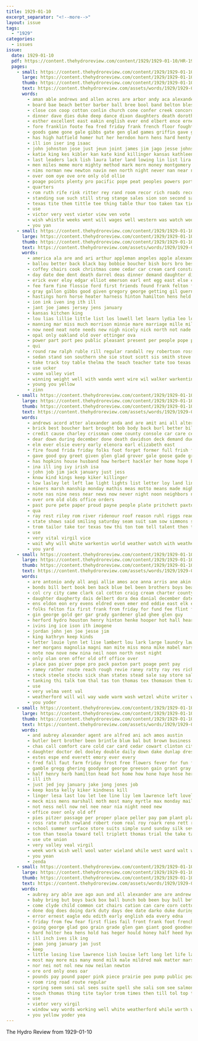 ```yaml
---
title: 1929-01-10
excerpt_separator: "<!--more-->"
layout: issue
tags:
  - "1929"
categories:
  - issues
issue:
  date: 1929-01-10
  pdf: https://content.thehydroreview.com/content/1929/1929-01-10/HR-1929-01-10.pdf
  pages:
    - small: https://content.thehydroreview.com/content/1929/1929-01-10/small/HR-1929-01-10-01.jpg
      large: https://content.thehydroreview.com/content/1929/1929-01-10/large/HR-1929-01-10-01.jpg
      thumb: https://content.thehydroreview.com/content/1929/1929-01-10/thumbnails/HR-1929-01-10-01.jpg
      text: https://content.thehydroreview.com/assets/words/1929/1929-01-10/HR-1929-01-10-01.txt
      words:
        - aman able andrews and allen acres are arbor andy aca alexander aube ally alt ali adah alvin ana ago ade ara all ameri age aster american author
        - board bae beach better barber ball bree bool band belton bles bridgeport bor barnes bough basket bright but butler blakley blew bound back battles boston bath been bring brothers boys ben bill began born beter both beams beau bert
        - close con coop cotton conlin church cone confer creek concordia craig chair can capes chee cia cham clas comfort cattle coast col cay cast county cantrell chute che charley canals chaplain carnegie chum caesar cooper charles course city channel care carl claude churches
        - dinner dave dies duke deep dance dixon daughters death dorothy dear date december deer double dove den dame degree
        - esther excellent east eakin english ever end elbert ence ernest even ent els eid ear
        - fore franklin foote fea fred friday frank french floor fought free friendly former fond forty favor few fam first farm feder fariss farms farmer fort france from falfa for
        - goods game gone gale gibbs gate gen glad games griffin gave gam gin given governor gravel george good gregg giant
        - has high hatfield homer hut her herndon horn hens hard henty hereford husband hennessey had half hay harry hed hattie how home haire honor head hydro homes hugo house hope hafer hak harmony held
        - ill ion iser ing isaac
        - john johnston jose just jeun joint james jim jago jesse johnson julia jan january
        - katie king kes kibler kan kate kind killinger kansas kathleen
        - last leaders lack lish laura later land lowing lin list lira left larger leader line learn lunch linnie lynn loudon loy love les large lace lough living lead latin league live
        - men miles meme more mighty method mark morn money montgomery marriage marsha morgan mon marks miss mast master mexico many male mitchell members mar myrick man meter may mica much maude mules mer morning monday mile marie made most
        - nims norman new newton navin nen north night never nan near now nations nine nia not namba nover news nee nettie nance
        - over oom oye ove ore only old ollie
        - poage points plenty pro pacific pope peat peoples powers port peal pore power peace peri proud present part proper people place patient page per public plan pluck pay
        - quarters
        - rom ruth rife rink ritter rey rand room recor rich roads records root run reason ris red
        - standing sue such still strug stange sales sion son second saturday sale story sons short shaw she shown shall strength stadt strong street sey schools see six stroke step score strate starts south selina susan sister ser soy seven stinson sas steady sun set state sled speaker serene star samuel skill say stockton suite states seer show steve session stivers
        - texas tite them tittle tee thing table thur too taken tax tien tenant thy team tams thal turley tunell trail trip tan tom thi than titel the town teach toa try thar totten tender thralls tian thomas then turn
        - use
        - victor very vest vietor view ven vote
        - wish whistle weeks went will wages well western was watch wood welcome waller walters woerz west wen while week wit wal williams weatherford wilson work way willian with whiteley winter woody wars
        - you yan
    - small: https://content.thehydroreview.com/content/1929/1929-01-10/small/HR-1929-01-10-02.jpg
      large: https://content.thehydroreview.com/content/1929/1929-01-10/large/HR-1929-01-10-02.jpg
      thumb: https://content.thehydroreview.com/content/1929/1929-01-10/thumbnails/HR-1929-01-10-02.jpg
      text: https://content.thehydroreview.com/assets/words/1929/1929-01-10/HR-1929-01-10-02.txt
      words:
        - america ala are and ari arthur appleman angeles apple alexander all ard ade ave acord american anning adi archie
        - ballou better back black bay bobbie boucher bish bors bro best butcher bus buick bird brood but bett baye bales both borger ballow bethel been bessie
        - coffey chairs cook christmas come cedar car cream card constant cord credit college case cash church chair city corn conway count course carrier clinton caddo clark
        - day date dee dent death darrel deas dinner demand daughter director december devel demotte demott dresser during
        - erick ever eloy edgar elliot emerson earl ent egg east else elmer english
        - fee farm fine flossie ford first friends found frank felton for farrell full flora fry fresh faes from far fost
        - gray gallon gibbs good given gregory george getting gil guernsey goods goon gilmore garrett ger
        - hastings horn horse heater harness hinton hamilton hens held her home hernan has had house homes hatfield hen head hott holiday hay high hin hol hita henry hom hundred hatch hope hearty hudson health herndon hydro herbert
        - ion ink iven ing ith ill
        - jant joe james jersey jens january
        - kansas kitchen king
        - lou lias lillie little list los lowell let learn lydia leo loveall lister line lee left last later luck lahoma lovely
        - manning mar miss much morrison minnie mare marriage mille mile monday morning mention mares miller mond marvel miles marietta mas moth money most more milk mules martin monda mound mattress mery market mule marybelle mis many moline mail myrick
        - now need neat note needs new nigh nicely nick north not nade
        - opal only oakland old over ottinger ova
        - power part port peo public pleasant present per people pope pat preston place
        - qui
        - round raw ralph ruble rill regular randall rey robertson ross richardson row ried roy russell
        - sedan stand son southern she sie stout scott sis smith stove send second sun sell small state surprise set sons sen sudan sewing saturday sick sul span sullens school sister sich store spring soon sunday sui six standard sisson smooth
        - take track toy table thelma the teach teacher tate too texas tone triplett them trom tha thu tor tom
        - use ucker
        - vane valley viet
        - winning weight well with wanda went wire wil walker warkentin was will wish weeks wyatt wand weathers west williams weather white watson wykert weatherford work week
        - young you yellow
        - zinn
    - small: https://content.thehydroreview.com/content/1929/1929-01-10/small/HR-1929-01-10-03.jpg
      large: https://content.thehydroreview.com/content/1929/1929-01-10/large/HR-1929-01-10-03.jpg
      thumb: https://content.thehydroreview.com/content/1929/1929-01-10/thumbnails/HR-1929-01-10-03.jpg
      text: https://content.thehydroreview.com/assets/words/1929/1929-01-10/HR-1929-01-10-03.txt
      words:
        - andrews acord atter alexander anda and are amit ani all alter ask ago aug agnes aaron alvin american arp able
        - brick best boucher bart brought bob body back burl better bills billie bonds beg banks boys bryan been big bel bring but born begin baby brother binger boy bout bertha burkhart bradley beams bank bone busi business ber bill burst
        - credit cause charley crissman come county console car care cecil child close cole can came caddo corn case citizen card city check chi carlyle christ cope cash clinton colony
        - dear down during december done death davidson deck demand due day daily dunaway daughter
        - elm ever elsie every early elenora earl elizabeth east
        - fire found frida friday folks foot forget former full frish fund falling few far from farm faith friends fine force for face fake fellow farra fisk fam factor freeze fever forrest forth
        - gave good guy greet given glen glad grover gale goose gade grove
        - has hopkins house husband how herbert hackler her home hope hundred hing happy hut hatch heineman head half hasbrook had hin havel him hydro heidebrecht hier homes hinton hilton
        - ina ill ing ivy irish isa
        - john job jim jack january just jess
        - know kind kings keep kiker killinger
        - low lasley let left lae light lights list letter loy land line leghorn life live less little luck living lamber like latter lee lose lent later last
        - miners marsh manship monday mathis meas motto means made mighty mus mas moth might merry market mckee manner may miles mon mean members many more most mana man matter mauk miss
        - note nas nine ness near news now never night noon neighbors newton nest necessary nettie not new name need noel
        - over orm old olds office orders
        - past pure pete paper proud payne people plate pritchett paxton public per pleasure profit perfect pound potter pank pay price place pardon president pil pai
        - qua
        - ray rest riley rom river ridenour roof reason ruhl riggs ready risk rent ralph real rust rey
        - state shows said smiling saturday seam suit sam sow simmons stocks sue subject shelton shall soon smith strife start such son salesman small school samples second send she sunday sorrow station south service spor sun sodders see sick sear spring sorrows show stock schantz surplus suter
        - trom tailor take tor texas tew thi ton tom tell talent then town till turn toca them turley tory towns the
        - use
        - very vital virgil vice
        - wait why will white warkentin world weather watch with weatherford whirl was wife war work write way won wool weeks well wind want wish williams ways west works week worth water walter welfare wiens went
        - you yard
    - small: https://content.thehydroreview.com/content/1929/1929-01-10/small/HR-1929-01-10-04.jpg
      large: https://content.thehydroreview.com/content/1929/1929-01-10/large/HR-1929-01-10-04.jpg
      thumb: https://content.thehydroreview.com/content/1929/1929-01-10/thumbnails/HR-1929-01-10-04.jpg
      text: https://content.thehydroreview.com/assets/words/1929/1929-01-10/HR-1929-01-10-04.txt
      words:
        - are antonio andy all angi allie amos ace anna arris ane akin arnold area abbot ard avent alana arthur ams and
        - bonds bill bert book ben back blue bel been brothers boys beach bethel bans bird bute blea blakley better bank below buyers business bickell
        - col cry city came clark cal cotton craig cream charter county christmas cashier collins collier clinton charley call cody corn crate cadd clara come
        - daughter daugherty dais delbert dora dea danial december date dry daily due davies day doak ditmore demand dorothy dona
        - ens eldon eon ery evens eldred even emer end eddie east elk eme early
        - folks felton fix first frank from friday for fund fee flint fred
        - gin george gold ger gar grady gardener glad ghee glen guy
        - herford hydro houston henry hinton henke hooper hot hall heart how her hie house has har helen hudson home hens holderman harris harper had hart heading harold
        - ivins ing ice ison ith imogene
        - jordan john jen joe jesse jim
        - king kathryn keep kinds
        - letter louie lynn let lise lambert lou lark large laundry law lat last lamberts land ler
        - mer morgans magnolia magni man mite miss mona mike mabel marshall mini meals milton morning mary marjorie martial medal marion martin market mal martins most mak miller monday morgan
        - note now nove new nina neil noon north nest night
        - only olan oren offer old off office over
        - place pas piver pope pro pack paxton part poage pent pay
        - ramey rather route reach rough revie raney ratty ray res richard roy russell rates
        - stock steele stocks sick shan states stead sale say store sales show star sister special smith sun seiberling sell servi san schantz sunda sons saturday state snow shae sher shi straw sunday scott see son surplus style supper service salle shantz short she steed sodders
        - tanking thi talk tom thal tas ton thomas tex thomason them taylor the teen take tin times town
        - use
        - very velma vent val
        - weatherford will wil way wade warm wash wetzel white writer work wit wheat write wells with week weeks williams wee wagoner weak winter wide wife wal war wert worley west
        - you yoder
    - small: https://content.thehydroreview.com/content/1929/1929-01-10/small/HR-1929-01-10-05.jpg
      large: https://content.thehydroreview.com/content/1929/1929-01-10/large/HR-1929-01-10-05.jpg
      thumb: https://content.thehydroreview.com/content/1929/1929-01-10/thumbnails/HR-1929-01-10-05.jpg
      text: https://content.thehydroreview.com/assets/words/1929/1929-01-10/HR-1929-01-10-05.txt
      words:
        - and aubrey alexander agent are alfred ani ach amos austin
        - butler bert brother been brintle blum bal but brown business boyer bird best big better bring back bene bryan
        - chas call comfort care cold car card cedar cowart clinton city cooling corn calle calles carl come cha company close clair cowden cough cubic cox course can christmas
        - daughter doctor del dooley double daily down dake dunlap dress during days death day dread
        - estes espe end everett emory ever every
        - fred fall faut farm friday frost free flowers fever for fun few folks farmer friends from ford frank fort fan friend fight fuel full
        - gamble gregg ghering goodyear george greeson gain grant gray good glad
        - half henry herb hamilton head hot home how hone haye hose herndon helen hopewell her hydro harry haynes hatfield hardin has
        - ill ith
        - just jed joy january jake jong jones job
        - keep kosta kelly kiker kindness kill
        - linger lesa last lou let lee line liy lem lawrence left lovely little long look loy lila liggett lux
        - meck miss mens marshall moth most many myrtle max monday mail melvin more mcalester mounts made marion mound mor miller much mill meek may
        - not ness nell now nel nee near nia night need new
        - office over only old off
        - pies pitzer passage per proper place peller pay pam plant plain pas pro people pump pack part payne
        - ross rate ruth rowland robert room real roy roark reno rett remedies roach
        - school summer surface store suits simple sund sunday silk sever shaft stagge seems sick son stern staples see sarah saturday smith sugden strong ser south set speer service standard sister special stewart sincere save side spring starts stockton size
        - ton than texola toward tell triplett thomas trial the take taylor them tory thu thon tho tack teacher trull thom
        - use ute union
        - very valley veal virgil
        - week work wish well wool water wieland while west ward walt went wat wise will witt was weatherford wilson want works words with weather
        - you yean
        - zenda
    - small: https://content.thehydroreview.com/content/1929/1929-01-10/small/HR-1929-01-10-06.jpg
      large: https://content.thehydroreview.com/content/1929/1929-01-10/large/HR-1929-01-10-06.jpg
      thumb: https://content.thehydroreview.com/content/1929/1929-01-10/thumbnails/HR-1929-01-10-06.jpg
      text: https://content.thehydroreview.com/assets/words/1929/1929-01-10/HR-1929-01-10-06.txt
      words:
        - aubrey ary able ave ago aun and all alexander ane are andrew armas ard aly aro author ain
        - baby bring but boys back box ball bunch bob been buy bull better boe basket brings bryson bradley bin big
        - come clyde child common cat chairs cation can care corn cotton came constant classi comet conklin choo comb chester craft compo crisp company
        - done dog does doing dark duty days dee date darko duke during day dua
        - error ernest eagle edu edith early english eda every edna
        - friday from few fear first flies fail front frank foot french fine found for
        - going george glad goo grain grade glen gan giant good goodness
        - hard holter hea hens hold has heger hould honey half heed hydro home how him hastings her had hatfield hile hom hay
        - ill inch ives ilk ing
        - jean jong january jan just
        - keep
        - little losing live lawrence lish louise left long let life lave leonard les
        - most may more mis many mond milk male mildred mak matter marshall mark mun maguire money much
        - nor nei not nol new now neilan newton
        - ore ord only ones oar
        - pounds pay pound paper pink piece prairie peo pump public peace per price page people
        - room ring road route regular
        - spring seem soni sal sees suite spell she sali som see salmon special sid such schools save suit sale school speech small schantz simple sugar still sell student speed sho sad safe store stoves soul siege sunday sport smith saturday steady stake songer
        - touch thomas thing tite taylor trom times then till tol top teacher too table teach take thyng try tom taken takes the
        - use
        - vietor very virgil
        - window way words working well white weatherford while worth will ward with wheat williams win week work won
        - you yellow yoder yea
---
```


The Hydro Review from 1929-01-10

<!--more-->


